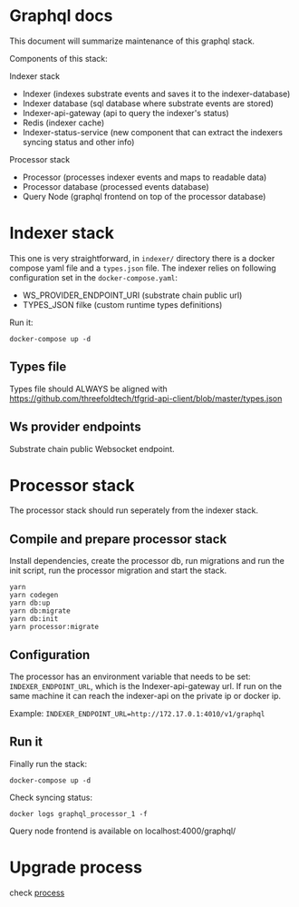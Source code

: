 # Graphql docs

This document will summarize maintenance of this graphql stack.

Components of this stack:

Indexer stack

- Indexer (indexes substrate events and saves it to the indexer-database)
- Indexer database (sql database where substrate events are stored)
- Indexer-api-gateway (api to query the indexer's status)
- Redis (indexer cache)
- Indexer-status-service (new component that can extract the indexers syncing status and other info)

Processor stack

- Processor (processes indexer events and maps to readable data)
- Processor database (processed events database)
- Query Node (graphql frontend on top of the processor database)

# Indexer stack

This one is very straightforward, in `indexer/` directory there is a docker compose yaml file and a `types.json` file. The indexer relies on following configuration set in the `docker-compose.yaml`:

- WS_PROVIDER_ENDPOINT_URI (substrate chain public url)
- TYPES_JSON filke (custom runtime types definitions)

Run it:

```
docker-compose up -d
```

## Types file

Types file should ALWAYS be aligned with https://github.com/threefoldtech/tfgrid-api-client/blob/master/types.json

## Ws provider endpoints

Substrate chain public Websocket endpoint.

# Processor stack

The processor stack should run seperately from the indexer stack.

## Compile and prepare processor stack

Install dependencies, create the processor db, run migrations and run the init script, run the processor migration and start the stack.

```
yarn
yarn codegen
yarn db:up
yarn db:migrate
yarn db:init
yarn processor:migrate
```

## Configuration

The processor has an environment variable that needs to be set: `INDEXER_ENDPOINT_URL`, which is the Indexer-api-gateway url. If run on the same machine it can reach the indexer-api on the private ip or docker ip. 

Example: `INDEXER_ENDPOINT_URL=http://172.17.0.1:4010/v1/graphql`

## Run it

Finally run the stack:

```
docker-compose up -d
```

Check syncing status:

```
docker logs graphql_processor_1 -f
```

Query node frontend is available on localhost:4000/graphql/


# Upgrade process

check [process](./upgrading.md)